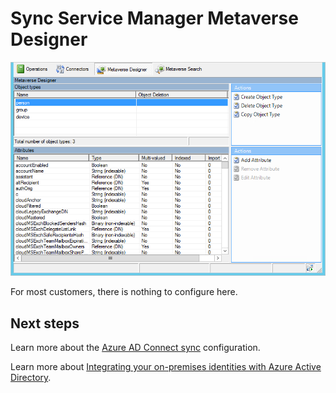 <properties
    pageTitle="Azure AD Connect MV Designer | Azure'"
    description="Understand the Metaverse Designer tab in the Synchronization Service Manager for Azure AD Connect."
    services="active-directory"
    documentationcenter=""
    author="andkjell"
    manager="femila"
    editor="" />
<tags
    ms.assetid="abaa9eb2-f105-42d1-b00a-2a63129a8ffb"
    ms.service="active-directory"
    ms.workload="identity"
    ms.tgt_pltfrm="na"
    ms.devlang="na"
    ms.topic="article"
    ms.date="02/27/2017"
    wacn.date=""
    ms.author="billmath"
    ms.custom="H1Hack27Feb2017" />

# Sync Service Manager Metaverse Designer

![Sync Service Manager](./media/active-directory-aadconnectsync-service-manager-ui/mvdesigner.png)

For most customers, there is nothing to configure here.

## Next steps
Learn more about the [Azure AD Connect sync](/documentation/articles/active-directory-aadconnectsync-whatis/) configuration.

Learn more about [Integrating your on-premises identities with Azure Active Directory](/documentation/articles/active-directory-aadconnect/).
